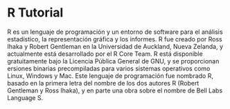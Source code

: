# R Tutorial

R es un lenguaje de programación y un entorno de software para el análisis estadístico, la 
representación gráfica y los informes. R fue creado por Ross Ihaka y Robert Gentleman en la 
Universidad de Auckland, Nueva Zelanda, y actualmente está desarrollado por el R Core Team. 
R está disponible gratuitamente bajo la Licencia Pública General de GNU, y se proporcionan 
ersiones binarias precompiladas para varios sistemas operativos como Linux, Windows y Mac. 
Este lenguaje de programación fue nombrado R, basado en la primera letra del nombre de los 
dos autores R (Robert Gentleman y Ross Ihaka), y en parte una obra sobre el nombre de Bell 
Labs Language S.

